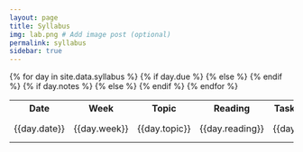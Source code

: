 ```yaml
---
layout: page
title: Syllabus
img: lab.png # Add image post (optional)
permalink: syllabus
sidebar: true
---
```


<table>
<tr>
    <th><b>Date</b></th>
    <th><b>Week</b></th>
    <th><b>Topic</b></th>
    <th><b>Reading</b></th>
    <th><b>Tasks Due</b></th>
</tr>
{% for day in site.data.syllabus %}
<tr>
    <td>{{day.date}}</td>
    <td>{{day.week}}</td>
    <td>{{day.topic}}</td>
    <td>{{day.reading}}</td>
    {% if day.due %}
    <td>{{day.due}}</td>
    {% else %}
    <td> -- </td>
    {% endif %}
    {% if day.notes %}
    <td><a href="https://rpdata.caltech.edu/courses/bige105/protected/{{day.notes}}">
    PDF </a></td>
    {% else %}
    <td> -- </td>
    {% endif %}
</tr>
{% endfor %}
</table>
